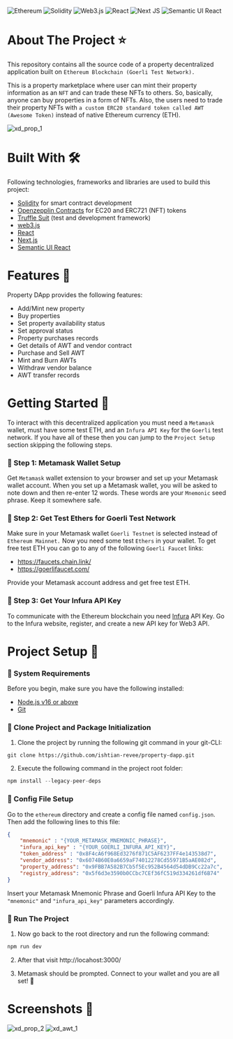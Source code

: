 ![Ethereum](https://img.shields.io/badge/Ethereum-3C3C3D?style=for-the-badge&logo=Ethereum&logoColor=white)
![Solidity](https://img.shields.io/badge/Solidity-%23363636.svg?style=for-the-badge&logo=solidity&logoColor=white)
![Web3.js](https://img.shields.io/badge/web3.js-F16822?style=for-the-badge&logo=web3.js&logoColor=white)
![React](https://img.shields.io/badge/react-%2320232a.svg?style=for-the-badge&logo=react&logoColor=%2361DAFB)
![Next JS](https://img.shields.io/badge/Next-black?style=for-the-badge&logo=next.js&logoColor=white)
![Semantic UI React](https://img.shields.io/badge/Semantic%20UI%20React-%2335BDB2.svg?style=for-the-badge&logo=SemanticUIReact&logoColor=white)

# About The Project ⭐

This repository contains all the source code of a property decentralized application built on `Ethereum Blockchain (Goerli Test Network).` 

This is a property marketplace where user can mint their property information as an `NFT` and can trade these NFTs to others. So, basically, anyone can buy properties in a form of NFTs. Also, the users need to trade their property NFTs with `a custom ERC20 standard token called AWT (Awesome Token)` instead of native Ethereum currency (ETH).

![xd_prop_1](https://user-images.githubusercontent.com/32171089/202109456-88546ed6-33a4-4276-ae57-49159044df26.png)

# Built With 🛠

Following technologies, frameworks and libraries are used to build this project:

- [Solidity](https://docs.soliditylang.org/en/v0.8.17/) for smart contract development
- [Openzepplin Contracts](https://docs.openzeppelin.com/contracts/4.x/) for EC20 and ERC721 (NFT) tokens
- [Truffle Suit](https://trufflesuite.com/truffle/) (test and development framework)
- [web3.js](https://web3js.readthedocs.io/en/v1.8.1/)
- [React](https://reactjs.org/docs/getting-started.html)
- [Next.js](https://nextjs.org/docs)
- [Semantic UI React](https://react.semantic-ui.com/)

# Features 🎯

Property DApp provides the following features:

- Add/Mint new property
- Buy properties
- Set property availability status
- Set approval status
- Property purchases records
- Get details of AWT and vendor contract
- Purchase and Sell AWT
- Mint and Burn AWTs
- Withdraw vendor balance
- AWT transfer records

# Getting Started 🚀

To interact with this decentralized application you must need a `Metamask` wallet, must have some test ETH, and an `Infura API Key` for the `Goerli` test network. If you have all of these then you can jump to the `Project Setup` section skipping the following steps.

### 🔸 Step 1: Metamask Wallet Setup

Get `Metamask` wallet extension to your browser and set up your Metamask wallet account. When you set up a Metamask wallet, you will be asked to note down and then re-enter 12 words. These words are your `Mnemonic` seed phrase. Keep it somewhere safe.

### 🔸 Step 2: Get Test Ethers for Goerli Test Network

Make sure in your Metamask wallet `Goerli Testnet` is selected instead of `Ethereum Mainnet.` Now you need some test `Ethers` in your wallet. To get free test ETH you can go to any of the following `Goerli Faucet` links:

- https://faucets.chain.link/
- https://goerlifaucet.com/

Provide your Metamask account address and get free test ETH.

### 🔸 Step 3: Get Your Infura API Key

To communicate with the Ethereum blockchain you need [Infura](https://www.infura.io/) API Key. Go to the Infura website, register, and create a new API key for Web3 API. 

# Project Setup 🏹

### 🔸 System Requirements

Before you begin, make sure you have the following installed:

- [Node.js v16 or above](https://nodejs.org/en/download/)
- [Git](https://git-scm.com/book/en/v2/Getting-Started-Installing-Git/)

### 🔸 Clone Project and Package Initialization

1. Clone the project by running the following git command in your git-CLI:

```
git clone https://github.com/ishtian-revee/property-dapp.git
```

2. Execute the following command in the project root folder:

```jsx
npm install --legacy-peer-deps
```

### 🔸 Config File Setup

Go to the `ethereum` directory and create a config file named `config.json`. Then add the following lines to this file: 

```json
{
    "mnemonic" : "{YOUR_METAMASK_MNEMONIC_PHRASE}",
    "infura_api_key" : "{YOUR_GOERLI_INFURA_API_KEY}",
    "token_address" : "0x8F4cA6f968Ed3276f871C5AF6237FF4e143538d7",
    "vendor_address": "0x6074B60E0a6659aF74012278Cd55971B5aAE082d",
    "property_address": "0x9FBB7A582B7Cb5f5Ec952B4564d54dDB9Cc22a7c",
    "registry_address": "0x5f6d3e3590b0CCbc7CEf36fC519d334261df6B74"
}
```

Insert your Metamask Mnemonic Phrase and Goerli Infura API Key to the `"mnemonic"` and `"infura_api_key"` parameters accordingly.

### 🔸 Run The Project

1. Now go back to the root directory and run the following command:

```jsx
npm run dev
```

2. After that visit http://locahost:3000/

3. Metamask should be prompted. Connect to your wallet and you are all set! 🎉

# Screenshots 📸

![xd_prop_2](https://user-images.githubusercontent.com/32171089/202109607-d8827946-e6fa-4f2f-8bdc-17b4475a218e.png)
![xd_awt_1](https://user-images.githubusercontent.com/32171089/202109660-b26f8b8f-c1be-46e6-a62e-43957ba50541.png)
